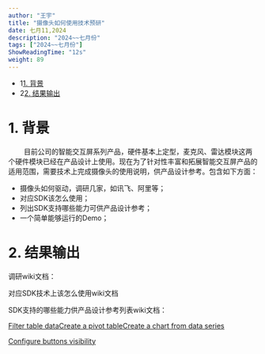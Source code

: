 ```yaml
---
author: "王宇"
title: "摄像头如何使用技术预研"
date: 七月11,2024
description: "2024~~七月份"
tags: ["2024~~七月份"]
ShowReadingTime: "12s"
weight: 89
---
```

*   1[1\. 背景](#id-摄像头如何使用技术预研-背景)
*   2[2\. 结果输出](#id-摄像头如何使用技术预研-结果输出)

1\. 背景
======

        目前公司的智能交互屏系列产品，硬件基本上定型，麦克风、雷达模块这两个硬件模块已经在产品设计上使用。现在为了针对性丰富和拓展智能交互屏产品的适用范围，需要技术上完成摄像头的使用说明，供产品设计参考。包含如下方面：

*   摄像头如何驱动，调研几家，如讯飞、阿里等；
*   对应SDK该怎么使用；
*   列出SDK支持哪些能力可供产品设计参考；
*   一个简单能够运行的Demo；

2\. 结果输出
========

调研wiki文档：

  

对应SDK技术上该怎么使用wiki文档

  

SDK支持的哪些能力供产品设计参考列表wiki文档：

  

[Filter table data](#)[Create a pivot table](#)[Create a chart from data series](#)

[Configure buttons visibility](/users/tfac-settings.action)